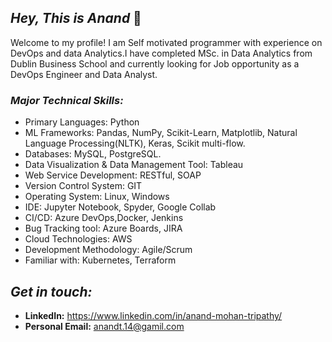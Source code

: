 ## *Hey, This is Anand* 👋

Welcome to my profile! I am Self motivated programmer with experience on DevOps and data Analytics.I have completed MSc. in Data Analytics from Dublin Business School and currently looking for Job opportunity as a DevOps Engineer and Data Analyst. 


### *Major Technical Skills:* ###
* Primary Languages: Python
* ML Frameworks: Pandas, NumPy, Scikit-Learn, Matplotlib, Natural Language Processing(NLTK), Keras, Scikit multi-flow.
* Databases: MySQL, PostgreSQL.
* Data Visualization & Data Management Tool: Tableau
* Web Service Development: RESTful, SOAP
* Version Control System: GIT
* Operating System: Linux, Windows
* IDE: Jupyter Notebook, Spyder, Google Collab
* CI/CD: Azure DevOps,Docker, Jenkins
* Bug Tracking tool: Azure Boards, JIRA
* Cloud Technologies: AWS
* Development Methodology: Agile/Scrum
* Familiar with: Kubernetes, Terraform

## *Get in touch:* ##
- **LinkedIn:** https://www.linkedin.com/in/anand-mohan-tripathy/
- **Personal Email:** anandt.14@gamil.com
